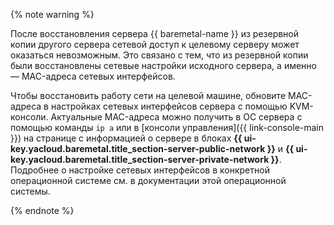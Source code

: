 {% note warning %}

После восстановления сервера {{ baremetal-name }} из резервной копии другого сервера сетевой доступ к целевому серверу может оказаться невозможным. Это связано с тем, что из резервной копии были восстановлены сетевые настройки исходного сервера, а именно — MAC-адреса сетевых интерфейсов.

Чтобы восстановить работу сети на целевой машине, обновите MAC-адреса в настройках сетевых интерфейсов сервера с помощью KVM-консоли. Актуальные MAC-адреса можно получить в ОС сервера с помощью команды `ip a` или в [консоли управления]({{ link-console-main }}) на странице с информацией о сервере в блоках **{{ ui-key.yacloud.baremetal.title_section-server-public-network }}** и **{{ ui-key.yacloud.baremetal.title_section-server-private-network }}**. Подробнее о настройке сетевых интерфейсов в конкретной операционной системе см. в документации этой операционной системы.

{% endnote %}
